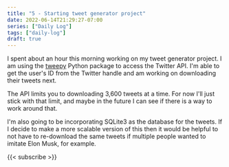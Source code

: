 ```yaml
---
title: "5 - Starting tweet generator project"
date: 2022-06-14T21:29:27-07:00
series: ["Daily Log"]
tags: ["daily-log"]
draft: true
---
```


I spent about an hour this morning working on my tweet generator project. I am using the [tweepy](https://tweepy.readthedocs.org/) Python package to access the Twitter API. I'm able to get the user's ID from the Twitter handle and am working on downloading their tweets next.

The API limits you to downloading 3,600 tweets at a time. For now I'll just stick with that limit, and maybe in the future I can see if there is a way to work around that.

I'm also going to be incorporating SQLite3 as the database for the tweets. If I decide to make a more scalable version of this then it would be helpful to not have to re-download the same tweets if multiple people wanted to imitate Elon Musk, for example.

{{< subscribe >}}
